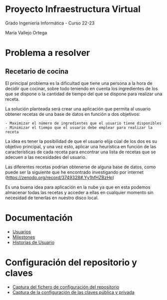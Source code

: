 # Proyecto Infraestructura Virtual
Grado Ingeniería Informática - Curso 22-23

María Vallejo Ortega

# Problema a resolver
## Recetario de cocina
El principal problema es la dificultad que tiene una persona a la hora de decidir que cocinar, sobre todo teniendo en cuenta los ingredientes de los que se dispone o la cantidad de tiempo del que se dispone para realizar una receta.

La solución planteada será crear una aplicación que permita al usuario obtener recetas de una base de datos en función a dos objetivos:

    - Maximizar el número de ingredientes que el usuario tiene disponibles
    - Minimizar el tiempo que el usuario debe emplear para realizar la receta

La idea es tener la posibilidad de que el usuario elija cúal de los dos es su objetivo principal, y una vez esto, aplicar una heurística en función de las características de cada receta para encontrar una lista de recetas que se adecuen a las necesidades del usuario.
 
Las diferentes recetas podrían obtenerse de alguna base de datos, como puede ser la siguiente que he encontrado investigando por internet (https://zenodo.org/record/3749328#.Yy1hfHZBzHp)

Es una buena idea para aplicación en la nube ya que en esta podemos almacenar todas las recetas y acceder a ellas en cualquier momento sin necesidad de tenerlas en nuestro disco local.

# Documentación

* [Usuarios](./docs/usuarios.md)
* [Milestones](./docs/milestones.md)
* [Historias de Usuario](./docs/historias_usuario.md)


# Configuración del repositorio y claves

* [Captura del fichero de configuración del repositorio](./configuracion/configuracion.png)
* [Captura de la configuración de las claves pública y privada](./configuracion/claves.png)

